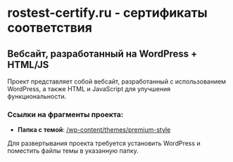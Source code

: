 # rostest-certify.ru - сертификаты соответствия

## Вебсайт, разработанный на WordPress + HTML/JS

Проект представляет собой вебсайт, разработанный с использованием WordPress, а также HTML и JavaScript для улучшения функциональности.

### Ссылки на фрагменты проекта:

- **Папка с темой**: [/wp-content/themes/premium-style](wp-content/themes/premium-style)

Для развертывания проекта требуется установить WordPress и поместить файлы темы в указанную папку.
